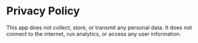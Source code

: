 # Privacy Policy

This app does not collect, store, or transmit any personal data.
It does not connect to the internet, run analytics, or access any user information.
